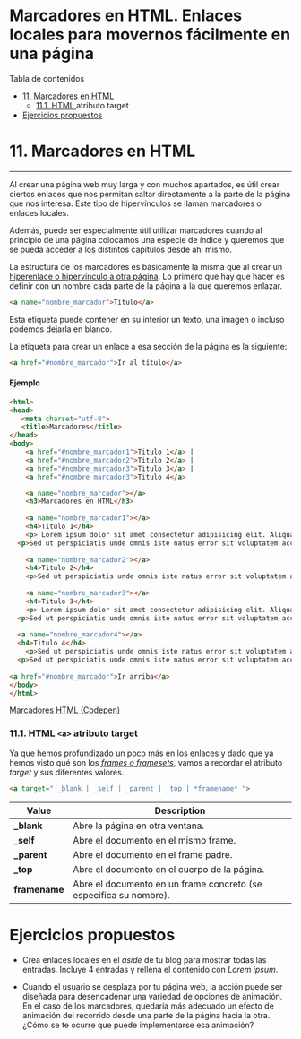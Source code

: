# **Marcadores en HTML. Enlaces locales para movernos fácilmente en una página**

Tabla de contenidos

-   [11. Marcadores en HTML](#11-Marcadores_en-HTML)
    -   [11.1. HTML <a> atributo target ](#111_HTML-ltaatributo-target)
-   [Ejercicios propuestos](#Ejercicios-propuestos)

# 11. Marcadores en HTML
-----------------------

Al crear una página web muy larga y con muchos apartados, es útil crear ciertos enlaces que nos permitan saltar directamente a la parte de la página que nos interesa. Este tipo de hipervínculos se llaman marcadores o enlaces locales.

Además, puede ser especialmente útil utilizar marcadores cuando al principio de una página colocamos una especie de índice y queremos que se pueda acceder a los distintos capítulos desde ahí mismo.

La estructura de los marcadores es básicamente la misma que al crear un [hiperenlace o hipervínculo a otra página](https://github.com/Sergio-Rey-Personal/DIW/blob/master/UD03_Disenyo_y_maquetacion_web_con_HTML5_y_CSS3/UD03_03_EtiquetasHTMLDeContenidoyTexto.md). Lo primero que hay que hacer es definir con un nombre cada parte de la página a la que queremos enlazar.

```html
<a name="nombre_marcador">Título</a>
```

Esta etiqueta puede contener en su interior un texto, una imagen o incluso podemos dejarla en blanco.

La etiqueta para crear un enlace a esa sección de la página es la siguiente:

```html
<a href="#nombre_marcador">Ir al título</a>
```

#### Ejemplo
```html
<html>
<head>
   <meta charset="utf-8"> 
   <title>Marcadores</title>  
</head>
<body>  
    <a href="#nombre_marcador1">Titulo 1</a> | 
    <a href="#nombre_marcador2">Titulo 2</a> | 
    <a href="#nombre_marcador3">Titulo 3</a> | 
    <a href="#nombre_marcador3">Titulo 4</a>

    <a name="nombre_marcador"></a>
    <h3>Marcadores en HTML</h3>
  
    <a name="nombre_marcador1"></a>
    <h4>Titulo 1</h4>
    <p>	Lorem ipsum dolor sit amet consectetur adipisicing elit. Aliquam amet inventore nesciunt ea architecto distinctio, officiis provident error tempora suscipit iure fugit libero aspernatur vitae assumenda. Repellat officiis ex vitae. Sed ut perspiciatis unde omnis iste natus error sit voluptatem accusantium doloremque laudantium. </p>
  <p>Sed ut perspiciatis unde omnis iste natus error sit voluptatem accusantium doloremque laudantium. 	Lorem ipsum dolor sit amet consectetur adipisicing elit. Aliquam amet inventore nesciunt ea architecto distinctio, officiis provident error tempora suscipit iure fugit libero aspernatur vitae assumenda. Repellat officiis ex vitae. 	Lorem ipsum dolor sit amet consectetur adipisicing elit. Aliquam amet inventore nesciunt ea architecto distinctio, officiis provident error tempora suscipit iure fugit libero aspernatur vitae assumenda. Repellat officiis ex vitae. 	Lorem ipsum dolor sit amet consectetur adipisicing elit. Aliquam amet inventore nesciunt ea architecto distinctio, officiis provident error tempora suscipit iure fugit libero aspernatur vitae assumenda. Repellat officiis ex vitae. 	Lorem ipsum dolor sit amet consectetur adipisicing elit. Aliquam amet inventore nesciunt ea architecto distinctio, officiis provident error tempora suscipit iure fugit libero aspernatur vitae assumenda. Repellat officiis ex vitae.</p>
  
    <a name="nombre_marcador2"></a>
    <h4>Titulo 2</h4>
    <p>Sed ut perspiciatis unde omnis iste natus error sit voluptatem accusantium doloremque laudantium. Sed ut perspiciatis unde omnis iste natus error sit voluptatem accusantium doloremque laudantium. 	Lorem ipsum dolor sit amet consectetur adipisicing elit. Aliquam amet inventore nesciunt ea architecto distinctio, officiis provident error tempora suscipit iure fugit libero aspernatur vitae assumenda. Repellat officiis ex vitae. Lorem ipsum dolor sit amet consectetur adipisicing elit. Aliquam amet inventore nesciunt ea architecto distinctio, officiis provident error tempora suscipit iure fugit libero aspernatur vitae assumenda. Repellat officiis ex vitae. 	Lorem ipsum dolor sit amet consectetur adipisicing elit. Aliquam amet inventore nesciunt ea architecto distinctio, officiis provident error tempora suscipit iure fugit libero aspernatur vitae assumenda. Repellat officiis ex vitae.</p>
  
    <a name="nombre_marcador3"></a>
    <h4>Titulo 3</h4>
    <p>	Lorem ipsum dolor sit amet consectetur adipisicing elit. Aliquam amet inventore nesciunt ea architecto distinctio, officiis provident error tempora suscipit iure fugit libero aspernatur vitae assumenda. Repellat officiis ex vitae. 	Lorem ipsum dolor sit amet consectetur adipisicing elit. Aliquam amet inventore nesciunt ea architecto distinctio, officiis provident error tempora suscipit iure fugit libero aspernatur vitae assumenda. Repellat officiis ex vitae. Sed ut perspiciatis unde omnis iste natus error sit voluptatem accusantium doloremque laudantium. </p>
  <p>Sed ut perspiciatis unde omnis iste natus error sit voluptatem accusantium doloremque laudantium. 	Lorem ipsum dolor sit amet consectetur adipisicing elit. Aliquam amet inventore nesciunt ea architecto distinctio, officiis provident error tempora suscipit iure fugit libero aspernatur vitae assumenda. Repellat officiis ex vitae. 	Lorem ipsum dolor sit amet consectetur adipisicing elit. Aliquam amet inventore nesciunt ea architecto distinctio, officiis provident error tempora suscipit iure fugit libero aspernatur vitae assumenda. Repellat officiis ex vitae. 	Lorem ipsum dolor sit amet consectetur adipisicing elit. Aliquam amet inventore nesciunt ea architecto distinctio, officiis provident error tempora suscipit iure fugit libero aspernatur vitae assumenda. Repellat officiis ex vitae. 	Lorem ipsum dolor sit amet consectetur adipisicing elit. Aliquam amet inventore nesciunt ea architecto distinctio, officiis provident error tempora suscipit iure fugit libero aspernatur vitae assumenda. Repellat officiis ex vitae.</p>
  
  <a name="nombre_marcador4"></a>
  <h4>Titulo 4</h4>
    <p>Sed ut perspiciatis unde omnis iste natus error sit voluptatem accusantium doloremque laudantium. 	Lorem ipsum dolor sit amet consectetur adipisicing elit. Aliquam amet inventore nesciunt ea architecto distinctio, officiis provident error tempora suscipit iure fugit libero aspernatur vitae assumenda. Repellat officiis ex vitae. 	Lorem ipsum dolor sit amet consectetur adipisicing elit. Aliquam amet inventore nesciunt ea architecto distinctio, officiis provident error tempora suscipit iure fugit libero aspernatur vitae assumenda. Repellat officiis ex vitae. 	Lorem ipsum dolor sit amet consectetur adipisicing elit. Aliquam amet inventore nesciunt ea architecto distinctio, officiis provident error tempora suscipit iure fugit libero aspernatur vitae assumenda. Repellat officiis ex vitae.</p>
  <p>Sed ut perspiciatis unde omnis iste natus error sit voluptatem accusantium doloremque laudantium. 	Lorem ipsum dolor sit amet consectetur adipisicing elit. Aliquam amet inventore nesciunt ea architecto distinctio, officiis provident error tempora suscipit iure fugit libero aspernatur vitae assumenda. Repellat officiis ex vitae.</p>
  
<a href="#nombre_marcador">Ir arriba</a>
</body>
</html>
```

[Marcadores HTML (Codepen)](https://codepen.io/sergio-rey-personal/pen/yLeaZZg)

### 11.1. HTML `<a>` atributo target 

Ya que hemos profundizado un poco más en los enlaces y dado que ya hemos visto qué son los *[frames o framesets](https://github.com/Sergio-Rey-Personal/DIW/blob/master/UD03_Disenyo_y_maquetacion_web_con_HTML5_y_CSS3/UD03_14_MarcosFramesHTML.md)*, vamos a recordar el atributo *target* y sus diferentes valores.

```html
<a target=" _blank | _self | _parent | _top | *framename* ">
```

| Value | Description |
| ------|-------------|
| **_blank** | Abre la página en otra ventana. |
| **_self** | Abre el documento en el mismo frame. |
| **_parent** | Abre el documento en el frame padre. |
| **_top** | Abre el documento en el cuerpo de la página. |
| **framename** | Abre el documento en un frame concreto (se especifica su nombre). |

# Ejercicios propuestos

- Crea enlaces locales en el *aside* de tu blog para mostrar todas las entradas. Incluye 4 entradas y rellena el contenido con *Lorem ipsum*.

- Cuando el usuario se desplaza por tu página web, la acción puede ser diseñada para desencadenar una variedad de opciones de animación. En el caso de los marcadores, quedaría más adecuado un efecto de animación del recorrido desde una parte de la página hacia la otra. ¿Cómo se te ocurre que puede implementarse esa animación?